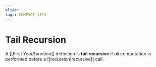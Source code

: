 ```yaml
---
alias:
tags: COMPSCI_1JC3
---
```

# Tail Recursion
A [[First Year/function]] definition is **tail recursive** if *all* computation is performed before a [[recursion|recursive]] call. 